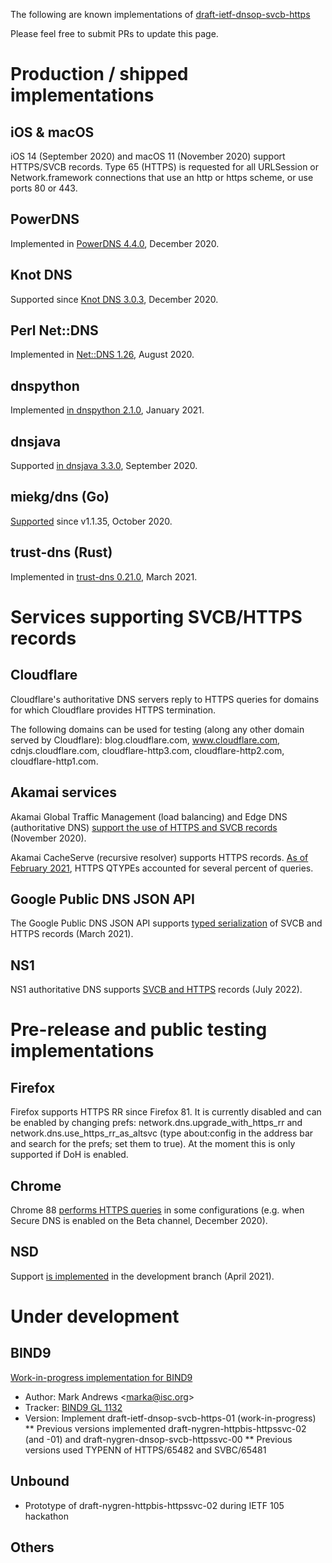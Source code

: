 The following are known implementations 
of [draft-ietf-dnsop-svcb-https](https://datatracker.ietf.org/doc/draft-ietf-dnsop-svcb-https/) 

Please feel free to submit PRs to update this page.

# Production / shipped implementations #

## iOS & macOS ##

iOS 14 (September 2020) and macOS 11 (November 2020) support HTTPS/SVCB records. Type 65 (HTTPS) is requested
for all URLSession or Network.framework connections that use an http or https scheme, or use ports 80 or 443.

## PowerDNS ##

Implemented in [PowerDNS 4.4.0](https://doc.powerdns.com/authoritative/changelog/4.4.html#change-4.4.0), December 2020.

## Knot DNS ##

Supported since [Knot DNS 3.0.3](https://gitlab.nic.cz/knot/knot-dns/-/releases/v3.0.3), December 2020.

## Perl Net::DNS ##

Implemented in [Net::DNS 1.26](https://www.net-dns.org/blog/2020/08/05/netdns-1-26-released/), August 2020.

## dnspython ##

Implemented [in dnspython 2.1.0](https://dnspython.readthedocs.io/en/stable/whatsnew.html#id1), January 2021.

## dnsjava ##

Supported [in dnsjava 3.3.0](https://github.com/dnsjava/dnsjava/blob/master/Changelog), September 2020.

## miekg/dns (Go) ##

[Supported](https://github.com/miekg/dns/pull/1067) since v1.1.35, October 2020.

## trust-dns (Rust) ##

Implemented in [trust-dns 0.21.0](https://github.com/bluejekyll/trust-dns/blob/main/CHANGELOG.md#0201), March 2021.

# Services supporting SVCB/HTTPS records #

## Cloudflare ##

Cloudflare's authoritative DNS servers reply to HTTPS queries for domains for
which Cloudflare provides HTTPS termination.

The following domains can be used for testing (along any other domain served by
Cloudflare): blog.cloudflare.com, www.cloudflare.com, cdnjs.cloudflare.com,
cloudflare-http3.com, cloudflare-http2.com, cloudflare-http1.com.

## Akamai services ##

Akamai Global Traffic Management (load balancing) and Edge DNS (authoritative DNS) [support the use of HTTPS and SVCB records](https://community.akamai.com/customers/s/article/NetworkOperatorCommunityNewSVCBHTTPSResourceRecordsinthewild20201128135350) (November 2020).

Akamai CacheServe (recursive resolver) supports HTTPS records.  [As of February 2021](https://indico.dns-oarc.net/event/37/contributions/810/attachments/784/1413/dns-https-rr-final.pdf), HTTPS QTYPEs accounted for several percent of queries.

## Google Public DNS JSON API ##

The Google Public DNS JSON API supports [typed serialization](https://dns.google/query?name=blog.cloudflare.com&rr_type=HTTPS&ecs=) of SVCB and HTTPS records (March 2021).

## NS1 ##

NS1 authoritative DNS supports [SVCB and HTTPS](https://ns1.com/blog/ns1-announces-support-for-svcb-and-https-records) records (July 2022).

# Pre-release and public testing implementations #

## Firefox ##

Firefox supports HTTPS RR since Firefox 81. It is currently disabled and can be enabled by changing prefs: network.dns.upgrade_with_https_rr and network.dns.use_https_rr_as_altsvc (type about:config in the address bar and search for the prefs; set them to true). At the moment this is only supported if DoH is enabled.

## Chrome ##

Chrome 88 [performs HTTPS queries](https://groups.google.com/a/chromium.org/g/blink-dev/c/brZTXr6-2PU) in some configurations (e.g. when Secure DNS is enabled on the Beta channel, December 2020).

## NSD ##

Support [is implemented](https://github.com/NLnetLabs/nsd/blob/master/doc/ChangeLog) in the development branch (April 2021).

# Under development #

## BIND9 ##

[Work-in-progress implementation for BIND9](https://gitlab.isc.org/isc-projects/bind9/merge_requests/2135)

* Author: Mark Andrews \<marka@isc.org\> 
* Tracker: [BIND9 GL 1132](https://gitlab.isc.org/isc-projects/bind9/-/issues/1132)
* Version: Implement draft-ietf-dnsop-svcb-https-01 (work-in-progress)
** Previous versions implemented draft-nygren-httpbis-httpssvc-02 (and -01) and draft-nygren-dnsop-svcb-httpssvc-00
** Previous versions used TYPENN of HTTPS/65482 and SVBC/65481

## Unbound ##

* Prototype of draft-nygren-httpbis-httpssvc-02 during IETF 105 hackathon

## Others ##

